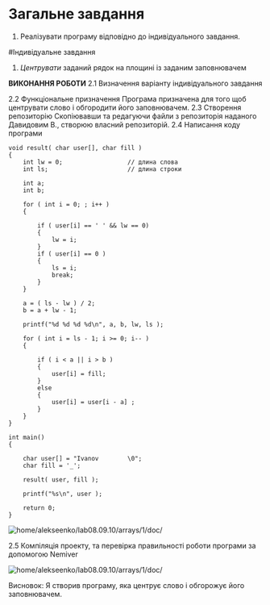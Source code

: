 # Загальне завдання
1. Реалізувати програму відповідно до індивідуального завдання.

#Індивідуальне завдання
1. *Центрувати* заданий рядок на площині із заданим заповнювачем

**ВИКОНАННЯ РОБОТИ**
2.1 Визначення варіанту індивідуального завдання

2.2 Функціональне призначення
	Програма призначена для того щоб центрувати слово і обгородити його заповнювачем. 
2.3 Створення репозиторію
	Скопіювавши та редагуючи файли з репозиторія наданого Давидовим В., створюю власний репозиторій.
2.4 Написання коду програми
```
void result( char user[], char fill )
{
    int lw = 0;                  // длина слова 
    int ls;                      // длина строки

    int a;
    int b;

    for ( int i = 0; ; i++ )        
    {

        if ( user[i] == ' ' && lw == 0)
        {
            lw = i;
        }
        if ( user[i] == 0 )
        {
            ls = i;
            break;
        }
    }

    a = ( ls - lw ) / 2;
    b = a + lw - 1;

    printf("%d %d %d %d\n", a, b, lw, ls );

    for ( int i = ls - 1; i >= 0; i-- )
    {

        if ( i < a || i > b )
        {
            user[i] = fill;
        }
        else 
        {
            user[i] = user[i - a] ; 
        }
    }
}

int main()
{

    char user[] = "Ivanov        \0";
    char fill = '_';

    result( user, fill );

    printf("%s\n", user );

    return 0;
}
```

![home/alekseenko/lab08.09.10/arrays/1/doc/](6.1.png)

2.5 Компіляція проекту, та перевірка правильності роботи програми за допомогою Nemiver

![home/alekseenko/lab08.09.10/arrays/1/doc/](nemiver6.1.png)

Висновок:
Я створив програму, яка центрує слово і обгорожує його заповнювачем. 